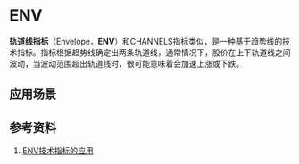 # ENV
**轨道线指标**（Envelope，**ENV**）和CHANNELS指标类似，是一种基于趋势线的技术指标。指标根据趋势线确定出两条轨道线，通常情况下，股价在上下轨道线之间波动，当波动范围超出轨道线时，很可能意味着会加速上涨或下跌。




## 应用场景

## 参考资料
1. [ENV技术指标的应用](http://www.360doc.com/content/08/1221/13/88805_2170009.shtml)
